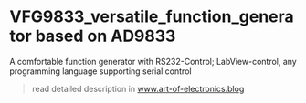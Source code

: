 # VFG9833_versatile_function_generator based on AD9833
A comfortable function generator with RS232-Control; LabView-control, any programming language supporting serial control

> read detailed description in www.art-of-electronics.blog
